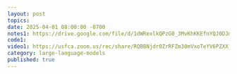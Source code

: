 ```yaml
---
layout: post
topics: 
date: 2025-04-01 08:00:00 -0700
notes1: https://drive.google.com/file/d/1dWRexlkQPzG0_3MvKhKKEfnYQJ0DJmaB/view?usp=sharing
code1: 
video1: https://usfca.zoom.us/rec/share/RQBBNjdr0ZrRFZm30mVxoTeYV6PZXX_8P9AY1X1vJANpmQ7Gx4zZuoz2BarPZ5iL.j_Q3vDlfdLOKZiWO
category: large-language-models
published: true
---
```


